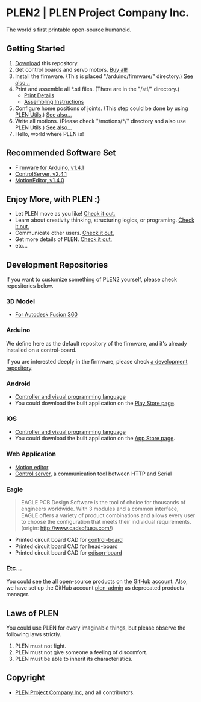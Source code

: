 PLEN2 | PLEN Project Company Inc.
===============================================================================

The world's first printable open-source humanoid.


## Getting Started
1. [Download](https://github.com/plenprojectcompany/PLEN2/archive/master.zip) this repository.
2. Get control boards and servo motors. [Buy all!](https://plen.jp/shop/)
3. Install the firmware. (This is placed "/arduino/firmware/" directory.)
   [See also...](https://plen.jp/playground/wiki/tutorials/plen2/firmware)
4. Print and assemble all *.stl files. (There are in the "/stl/" directory.)
    - [Print Details](http://plen.jp/playground/wiki/specifications/index.html)
    - [Assembling Instructions](https://plen.jp/playground/wiki/tutorials/index.html)
5. Configure home positions of joints. (This step could be done by using
   [PLEN Utils](https://github.com/plenprojectcompany/plen-ControlServer/releases).)
   [See also...](https://plen.jp/playground/wiki/tutorials/plen2/tune)
6. Write all motions. (Please check "/motions/*/" directory and also use PLEN Utils.)
   [See also...](https://plen.jp/playground/wiki/tutorials/plen2/motion)
7. Hello, world where PLEN is!


## Recommended Software Set
- [Firmware for Arduino, v1.4.1](https://github.com/plenprojectcompany/plen-Firmware_Arduino/releases/tag/v1.4.1)
- [ControlServer, v2.4.1](https://github.com/plenprojectcompany/plen-ControlServer/releases/tag/v2.4.1)
- [MotionEditor, v1.4.0](https://github.com/plenprojectcompany/plen-MotionEditor_Web/releases/tag/v1.4.0)


## Enjoy More, with PLEN :)
- Let PLEN move as you like! [Check it out.](https://plen.jp/playground/motion-editor/)
- Learn about creativity thinking, structuring logics, or programing. [Check it out.](https://plen.jp/playground/scenography/)
- Communicate other users. [Check it out.](https://plen.jp/playground/forum/)
- Get more details of PLEN. [Check it out.](https://plen.jp/playground/wiki/)
- etc...


## Development Repositories
If you want to customize something of PLEN2 yourself, please check repositories below.

### 3D Model
- [For Autodesk Fusion 360](https://github.com/plenprojectcompany/plen-3DModel_Fusion360)

### Arduino
We define here as the default repository of the firmware,
and it's already installed on a control-board.

If you are interested deeply in the firmware, please check
[a development repository](https://github.com/plenprojectcompany/plen-Firmware_Arduino).

### Android
- [Controller and visual programming language](https://github.com/plenprojectcompany/plen-Scenography_Android)
- You could download the built application on the [Play Store page](https://play.google.com/store/apps/details?id=jp.plen.scenography).

### iOS
- [Controller and visual programming language](https://github.com/plenprojectcompany/plen-Scenography_iOS)
- You could download the built application on the [App Store page](https://itunes.apple.com/gb/app/scenography/id1104624847?mt=8).

### Web Application
- [Motion editor](https://github.com/plenprojectcompany/plen-MotionEditor_Web)
- [Control server](https://github.com/plenprojectcompany/plen-ControlServer), a communication tool between HTTP and Serial

### Eagle
> EAGLE PCB Design Software is the tool of choice for thousands of engineers worldwide.
> With 3 modules and a common interface, EAGLE offers a variety of product combinations
> and allows every user to choose the configuration that meets their individual requirements.
> (origin: http://www.cadsoftusa.com/)

- Printed circuit board CAD for [control-board](https://github.com/plenprojectcompany/plen-ControlBoard)
- Printed circuit board CAD for [head-board](https://github.com/plenprojectcompany/plen-HeadBoard)
- Printed circuit board CAD for [edison-board](https://github.com/plenprojectcompany/plen-EdisonBoard)

### Etc...
You could see the all open-source products on [the GitHub account](https://github.com/plenprojectcompany).
Also, we have set up the GitHub account [plen-admin](https://github.com/plen-admin) as deprecated products manager.


## Laws of PLEN
You could use PLEN for every imaginable things, but please observe the following laws strictly.

1. PLEN must not fight.
2. PLEN must not give someone a feeling of discomfort.
3. PLEN must be able to inherit its characteristics.


## Copyright
- [PLEN Project Company Inc](https://plen.jp/), and all contributors.